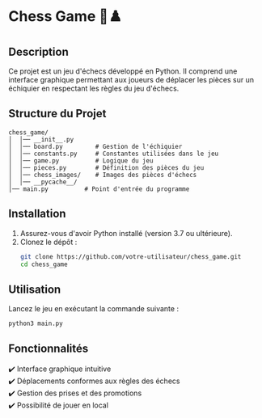 # Chess Game 🏁♟️

## Description

Ce projet est un jeu d'échecs développé en Python. Il comprend une interface graphique permettant aux joueurs de déplacer les pièces sur un échiquier en respectant les règles du jeu d'échecs.

## Structure du Projet

```
chess_game/
│  │── __init__.py
│  │── board.py         # Gestion de l'échiquier
│  │── constants.py     # Constantes utilisées dans le jeu
│  │── game.py          # Logique du jeu
│  │── pieces.py        # Définition des pièces du jeu
│  │── chess_images/    # Images des pièces d'échecs
│  │── __pycache__/     
│── main.py          # Point d'entrée du programme
```

## Installation

1. Assurez-vous d'avoir Python installé (version 3.7 ou ultérieure).
2. Clonez le dépôt :
   ```sh
   git clone https://github.com/votre-utilisateur/chess_game.git
   cd chess_game
   ```

## Utilisation

Lancez le jeu en exécutant la commande suivante :

```sh
python3 main.py
```

## Fonctionnalités

✔️ Interface graphique intuitive  
✔️ Déplacements conformes aux règles des échecs  
✔️ Gestion des prises et des promotions  
✔️ Possibilité de jouer en local  
